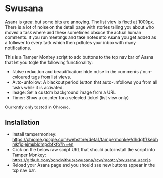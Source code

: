 # Swusana

Asana is great but some bits are annoying.  The list view is fixed at 1000px.  There is a lot of noise on the detail page with stories telling you about who moved a task where and these sometimes obsuce the actual human comments.
If you run meetings and take notes into Asana you get added as a follower to every task which then pollutes your inbox with many notifications.

This is a Tamper Monkey script to add buttons to the top nav bar of Asana that let you togle the following functionality: 
- Noise reduction and beautification: hide noise in the comments / non-coloured tags from list views.
- Auto-unfollow: A blackout period button that auto-unfollows you from all tasks while it is activated.
- Image: Set a custom background image from a URL.
- Timer: Show a counter for a selected ticket (list view only) 

Currently only tested in Chrome.

## Installation

- Install tampermonkey: https://chrome.google.com/webstore/detail/tampermonkey/dhdgffkkebhmkfjojejmpbldmpobfkfo?hl=en
- Click on the below raw script URL that should auto install the script into Tamper Monkey: https://github.com/sendwithus/swusana/raw/master/swusana.user.js
- Reload your Asana page and you should see new buttons appear in the top nav bar.
